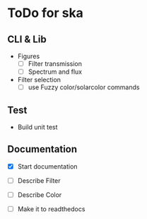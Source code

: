 # ToDo for ska

## CLI & Lib
- Figures
  - [ ] Filter transmission
  - [ ] Spectrum and flux
- Filter selection
  - [ ] use Fuzzy color/solarcolor commands

## Test
- Build unit test


## Documentation
- [x] Start documentation
- [ ] Describe Filter
- [ ] Describe Color
- [ ] Make it to readthedocs

